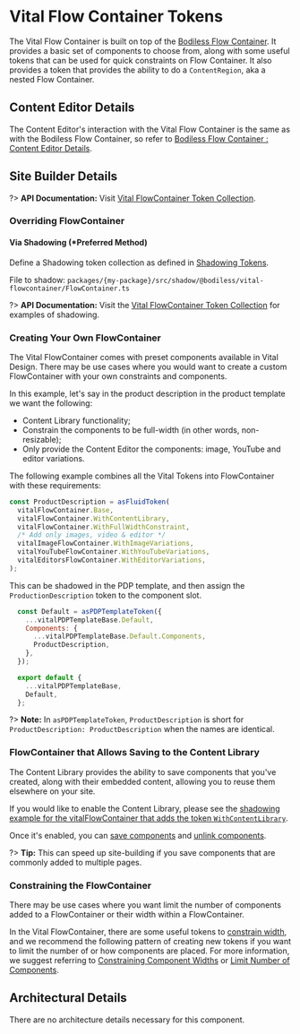 # Vital Flow Container Tokens

The Vital Flow Container is built on top of the [Bodiless Flow
Container](/Components/FlowContainer/). It provides a basic set of components to choose from, along
with some useful tokens that can be used for quick constraints on Flow Container. It also provides a
token that provides the ability to do a `ContentRegion`, aka a nested Flow Container.

## Content Editor Details

The Content Editor's interaction with the Vital Flow Container is the same as with the Bodiless Flow
Container, so refer to [Bodiless Flow Container : Content Editor
Details](/Components/FlowContainer/#content-editor-details).

## Site Builder Details

?> **API Documentation:** Visit [Vital FlowContainer Token
Collection](/Development/API/@bodiless/vital-flowcontainer/interfaces/VitalFlowContainer).

### Overriding FlowContainer

#### Via Shadowing (*Preferred Method)

Define a Shadowing token collection as defined in [Shadowing Tokens](../Guides/ShadowingTokens).

File to shadow: `packages/{my-package}/src/shadow/@bodiless/vital-flowcontainer/FlowContainer.ts`

?> **API Documentation:** Visit the [Vital FlowContainer Token
Collection](/Development/API/@bodiless/vital-flowcontainer/interfaces/VitalFlowContainer) for
examples of shadowing.

### Creating Your Own FlowContainer

The Vital FlowContainer comes with preset components available in Vital Design. There may be use
cases where you would want to create a custom FlowContainer with your own constraints and
components.

In this example, let's say in the product description in the product template we want the following:

- Content Library functionality;
- Constrain the components to be full-width (in other words, non-resizable);
- Only provide the Content Editor the components: image, YouTube and editor variations.

The following example combines all the Vital Tokens into FlowContainer with these requirements:

```js
const ProductDescription = asFluidToken(
  vitalFlowContainer.Base,
  vitalFlowContainer.WithContentLibrary,
  vitalFlowContainer.WithFullWidthConstraint,
  /* Add only images, video & editor */
  vitalImageFlowContainer.WithImageVariations,
  vitalYouTubeFlowContainer.WithYouTubeVariations,
  vitalEditorsFlowContainer.WithEditorVariations,
);
```

This can be shadowed in the PDP template, and then assign the `ProductionDescription` token to the
component slot.

```js
  const Default = asPDPTemplateToken({
    ...vitalPDPTemplateBase.Default,
    Components: {
      ...vitalPDPTemplateBase.Default.Components,
      ProductDescription,
    },
  });

  export default {
    ...vitalPDPTemplateBase,
    Default,
  };
```

?> **Note:** In `asPDPTemplateToken`, `ProductDescription` is short for `ProductDescription:
ProductDescription` when the names are identical.

### FlowContainer that Allows Saving to the Content Library

The Content Library provides the ability to save components that you've created, along with their
embedded content, allowing you to reuse them elsewhere on your site.

If you would like to enable the Content Library, please see the [shadowing example for the
vitalFlowContainer that adds the token
`WithContentLibrary`](/Development/API/@bodiless/vital-flowcontainer/interfaces/VitalFlowContainer#default).

Once it's enabled, you can [save
components](/Components/FlowContainer/#saving-a-component-in-the-content-library) and [unlink
components](/Components/FlowContainer/#unlinking-a-component-from-the-content-library).

?> **Tip:** This can speed up site-building if you save components that are commonly added to
multiple pages.

### Constraining the FlowContainer

There may be use cases where you want limit the number of components added to a FlowContainer or
their width within a FlowContainer.

In the Vital FlowContainer, there are some useful tokens to [constrain
width](/Development/API/@bodiless/vital-flowcontainer/interfaces/VitalFlowContainer?id=withfullwidthconstraint),
and we recommend the following pattern of creating new tokens if you want to limit the number of or
how components are placed. For more information, we suggest referring to [Constraining Component
Widths](/Components/FlowContainer/#constraining-component-widths) or [Limit Number of
Components](/Components/FlowContainer/#limit-number-of-components).

## Architectural Details

There are no architecture details necessary for this component.
